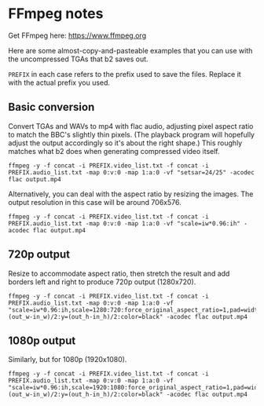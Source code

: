 # FFmpeg notes

Get FFmpeg here: https://www.ffmpeg.org

Here are some almost-copy-and-pasteable examples that you can use with
the uncompressed TGAs that b2 saves out.

`PREFIX` in each case refers to the prefix used to save the files.
Replace it with the actual prefix you used.

## Basic conversion

Convert TGAs and WAVs to mp4 with flac audio, adjusting pixel aspect
ratio to match the BBC's slightly thin pixels. (The playback program
will hopefully adjust the output accordingly so it's about the right
shape.) This roughly matches what b2 does when generating compressed
video itself.

    ffmpeg -y -f concat -i PREFIX.video_list.txt -f concat -i PREFIX.audio_list.txt -map 0:v:0 -map 1:a:0 -vf "setsar=24/25" -acodec flac output.mp4

Alternatively, you can deal with the aspect ratio by resizing the
images. The output resolution in this case will be around 706x576.

    ffmpeg -y -f concat -i PREFIX.video_list.txt -f concat -i PREFIX.audio_list.txt -map 0:v:0 -map 1:a:0 -vf "scale=iw*0.96:ih" -acodec flac output.mp4
	
## 720p output
	
Resize to accommodate aspect ratio, then stretch the result and add
borders left and right to produce 720p output (1280x720).

    ffmpeg -y -f concat -i PREFIX.video_list.txt -f concat -i PREFIX.audio_list.txt -map 0:v:0 -map 1:a:0 -vf "scale=iw*0.96:ih,scale=1280:720:force_original_aspect_ratio=1,pad=width=1280:height=720:x=(out_w-in_w)/2:y=(out_h-in_h)/2:color=black" -acodec flac output.mp4
	
## 1080p output
	
Similarly, but for 1080p (1920x1080).

    ffmpeg -y -f concat -i PREFIX.video_list.txt -f concat -i PREFIX.audio_list.txt -map 0:v:0 -map 1:a:0 -vf "scale=iw*0.96:ih,scale=1920:1080:force_original_aspect_ratio=1,pad=width=1920:height=1080:x=(out_w-in_w)/2:y=(out_h-in_h)/2:color=black" -acodec flac output.mp4
